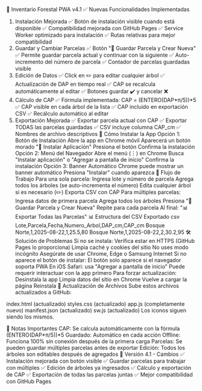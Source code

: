 📲 Inventario Forestal PWA v4.1
✅ Nuevas Funcionalidades Implementadas
1. Instalación Mejorada
✅ Botón de instalación visible cuando está disponible
✅ Compatibilidad mejorada con GitHub Pages
✅ Service Worker optimizado para instalación
✅ Rutas relativas para mejor compatibilidad
2. Guardar y Cambiar Parcelas
✅ Botón "💾 Guardar Parcela y Crear Nueva"
✅ Permite guardar parcela actual y continuar con la siguiente
✅ Auto-incremento del número de parcela
✅ Contador de parcelas guardadas visible
3. Edición de Datos
✅ Click en ✏️ para editar cualquier árbol
✅ Actualización de DAP en tiempo real
✅ CAP se recalcula automáticamente al editar
✅ Botones guardar ✔️ y cancelar ❌
4. Cálculo de CAP
✅ Fórmula implementada: CAP = (ENTERO(DAP*π/5))*5
✅ CAP visible en cada árbol de la lista
✅ CAP incluido en exportación CSV
✅ Recálculo automático al editar
5. Exportación Mejorada
✅ Exportar parcela actual con CAP
✅ Exportar TODAS las parcelas guardadas
✅ CSV incluye columna CAP_cm
✅ Nombres de archivo descriptivos
📱 Cómo Instalar la App
Opción 1: Botón de Instalación
Abre la app en Chrome móvil
Aparecerá un botón morado "📱 Instalar Aplicación"
Presiona el botón
Confirma la instalación
Opción 2: Menú del Navegador
Abre el menú (⋮) en Chrome
Busca "Instalar aplicación" o "Agregar a pantalla de inicio"
Confirma la instalación
Opción 3: Banner Automático
Chrome puede mostrar un banner automático
Presiona "Instalar" cuando aparezca
🔄 Flujo de Trabajo
Para una sola parcela:
Ingresa lote y número de parcela
Agrega todos los árboles (se auto-incrementa el número)
Edita cualquier árbol si es necesario (✏️)
Exporta CSV con CAP
Para múltiples parcelas:
Ingresa datos de primera parcela
Agrega todos los árboles
Presiona "💾 Guardar Parcela y Crear Nueva"
Repite para cada parcela
Al final: "📊 Exportar Todas las Parcelas"
📊 Estructura del CSV Exportado
csv
Lote,Parcela,Fecha,Numero_Arbol,DAP_cm,CAP_cm
Bosque Norte,1,2025-08-22,1,25.5,80
Bosque Norte,1,2025-08-22,2,30.2,95
🛠️ Solución de Problemas
Si no se instala:
Verifica estar en HTTPS (GitHub Pages lo proporciona)
Limpia caché y cookies del sitio
No uses modo incógnito
Asegúrate de usar Chrome, Edge o Samsung Internet
Si no aparece el botón de instalar:
El botón solo aparece si el navegador soporta PWA
En iOS Safari: usa "Agregar a pantalla de inicio"
Puede requerir interactuar con la app primero
Para forzar actualización:
Desinstala la app
Limpia datos del sitio en Chrome
Vuelve a cargar la página
Reinstala
🚀 Actualización de Archivos
Sube estos archivos actualizados a GitHub:

index.html (actualizado)
styles.css (actualizado)
app.js (completamente nuevo)
manifest.json (actualizado)
sw.js (actualizado)
Los iconos siguen siendo los mismos.

📝 Notas Importantes
CAP: Se calcula automáticamente con la fórmula (ENTERO(DAP*π/5))*5
Guardado: Automático en cada acción
Offline: Funciona 100% sin conexión después de la primera carga
Parcelas: Se pueden guardar múltiples parcelas antes de exportar
Edición: Todos los árboles son editables después de agregados
🎯 Versión 4.1 - Cambios
✅ Instalación mejorada con botón visible
✅ Guardar parcelas para trabajar con múltiples
✅ Edición de árboles ya ingresados
✅ Cálculo y exportación de CAP
✅ Exportación de todas las parcelas juntas
✅ Mejor compatibilidad con GitHub Pages

